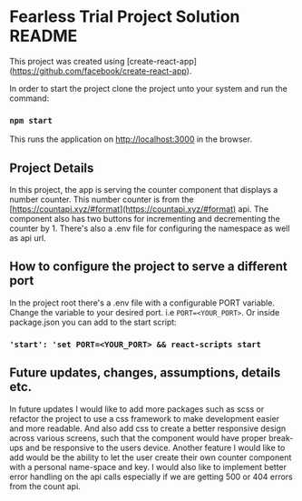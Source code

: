 # Fearless Trial Project Solution README

This project was created using [create-react-app] (https://github.com/facebook/create-react-app).

In order to start the project clone the project unto your system and run the command:

### `npm start`

This runs the application on [http://localhost:3000](http://localhost:3000) in the browser. 

## Project Details

In this project, the app is serving the counter component that displays a number counter. This number counter is from the [https://countapi.xyz/#format](https://countapi.xyz/#format) api. The component also has two buttons for incrementing and decrementing the counter by 1. There's also a .env file for configuring the namespace as well as api url.

## How to configure the project to serve a different port

In the project root there's a .env file with a configurable PORT variable. Change the variable to your desired port. i.e `PORT=<YOUR_PORT>`. Or inside package.json you can add to the start script:

### `'start': 'set PORT=<YOUR_PORT> && react-scripts start`

## Future updates, changes, assumptions, details etc.

In future updates I would like to add more packages such as scss or refactor the project to use a css framework to make development easier and more readable. And also add css to create a better responsive design across various screens, such that the component would have proper break-ups and be responsive to the users device. Another feature I would like to add would be the ability to let the user create their own counter component with a personal name-space and key. I would also like to implement better error handling on the api calls especially if we are getting 500 or 404 errors from the count api. 

